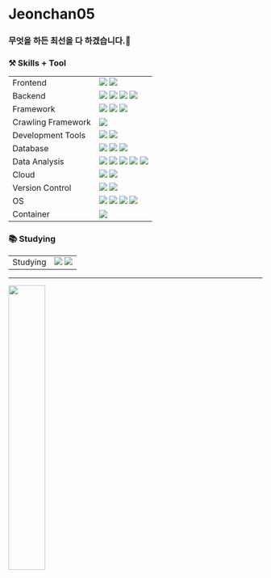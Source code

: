 # Jeonchan05<br><h3>무엇을 하든 최선을 다 하겠습니다.👋</h3>
<h3 align="left"> ⚒️ Skills + Tool </h3>
<table>
  <tr>
    <td>Frontend</td>
    <td>
      <img src="https://img.shields.io/badge/HTML5-E34F26.svg?style=for-the-badge&logo=html5&logoColor=white">
      <img src="https://img.shields.io/badge/CSS3-1572B6.svg?style=for-the-badge&logo=css3&logoColor=white">
    </td>
  </tr>
  <tr>
    <td>Backend</td>
    <td>
      <img src="https://img.shields.io/badge/Java-007396.svg?style=for-the-badge&logo=java&logoColor=white">
      <img src="https://img.shields.io/badge/JavaScript-F7DF1E.svg?style=for-the-badge&logo=javascript&logoColor=white">
      <img src="https://img.shields.io/badge/Python-3776AB.svg?style=for-the-badge&logo=python&logoColor=white">
      <img src="https://img.shields.io/badge/Node.js-339933.svg?style=for-the-badge&logo=node.js&logoColor=white">
    </td>
  </tr>
  <tr>
    <td>Framework</td>
    <td>
      <img src="https://img.shields.io/badge/Spring-6DB33F.svg?style=for-the-badge&logo=spring&logoColor=white">
      <img src="https://img.shields.io/badge/Express-000000.svg?style=for-the-badge&logo=express&logoColor=white">
      <img src="https://img.shields.io/badge/FastAPI-009688.svg?style=for-the-badge&logo=fastapi&logoColor=white">
    </td>
  </tr>
  <tr>
    <td>Crawling Framework</td>
    <td>
      <img src="https://img.shields.io/badge/Selenium-43B02A.svg?style=for-the-badge&logo=selenium&logoColor=white">
    </td>
  </tr>
  <tr>
    <td>Development Tools</td>
    <td>
      <img src="https://img.shields.io/badge/Eclipse%20IDE-2C2255.svg?style=for-the-badge&logo=eclipseide&logoColor=white">
      <img src="https://img.shields.io/badge/Visual%20Studio%20Code-007ACC.svg?style=for-the-badge&logo=visualstudiocode&logoColor=white">
    </td>
  </tr>
  <tr>
    <td>Database</td>
    <td>
      <img src="https://img.shields.io/badge/Oracle-F80000?style=flat-square&logo=oracle&logoColor=white">
      <img src="https://img.shields.io/badge/MySQL-4479A1?style=flat-square&logo=mysql&logoColor=white">
      <img src="https://img.shields.io/badge/MariaDB-003545?style=flat-square&logo=mariadb&logoColor=white">
    </td>
  </tr>
  <tr>
    <td>Data Analysis</td>
    <td>
      <img src="https://img.shields.io/badge/NumPy-013243?style=flat-square&logo=numpy&logoColor=white">
      <img src="https://img.shields.io/badge/Pandas-150458?style=flat-square&logo=pandas&logoColor=white">
      <img src="https://img.shields.io/badge/scikit--learn-F7931E?style=flat-square&logo=scikit-learn&logoColor=white">
      <img src="https://img.shields.io/badge/Keras-D00000?style=flat-square&logo=keras&logoColor=white">
      <img src="https://img.shields.io/badge/SciPy-8CAAE6?style=flat-square&logo=scipy&logoColor=white">
    </td>
  </tr>
  <tr>
    <td>Cloud</td>
    <td>
      <img src="https://img.shields.io/badge/Google%20Cloud-4285F4?style=flat-square&logo=googlecloud&logoColor=white">
      <img src="https://img.shields.io/badge/KT%20Cloud-FF3300?style=flat-square&logo=icloud&logoColor=white">
    </td>
  </tr>
  <tr>
    <td>Version Control</td>
    <td>
      <img src="https://img.shields.io/badge/Git-F05032?style=flat-square&logo=git&logoColor=white">
      <img src="https://img.shields.io/badge/GitHub-181717?style=flat-square&logo=github&logoColor=white">
    </td>
  </tr>
  <tr>
    <td>OS</td>
    <td>
      <img src="https://img.shields.io/badge/Windows-0078D4?style=flat-square&logo=windows&logoColor=white">
      <img src="https://img.shields.io/badge/macOS-000000?style=flat-square&logo=apple&logoColor=white">
      <img src="https://img.shields.io/badge/Ubuntu-E95420?style=flat-square&logo=ubuntu&logoColor=white">
      <img src="https://img.shields.io/badge/CentOS-262577?style=flat-square&logo=centos&logoColor=white">
    </td>
  </tr>
  <tr>
    <td>Container</td>
    <td>
      <img src="https://img.shields.io/badge/docker-2496ED.svg?style=for-the-badge&logo=docker&logoColor=white">
    </td>
  </tr>
</table>

<h3>📚 Studying</h3>
<table>
  <tr>
    <td>Studying</td>
    <td>
      <img src="https://img.shields.io/badge/nestjs-E0234E?style=flat-square&logo=nestjs&logoColor=white">
      <img src="https://img.shields.io/badge/kubernetes-326CE5?style=flat-square&logo=kubernetes&logoColor=white">
    </td>
  </tr>
</table>
<hr>
<div>
  <a href="https://github.com/anuraghazra/github-readme-stats">
    <img src="https://github-readme-stats.vercel.app/api/top-langs/?username=junia3&layout=donut&show_icons=true&theme=material-palenight&hide_border=true&bg_color=20232a&icon_color=58A6FF&text_color=fff&title_color=58A6FF&count_private=true&exclude_repo=Face-Transfer-Application" width=38% />
</a>    
</div>

